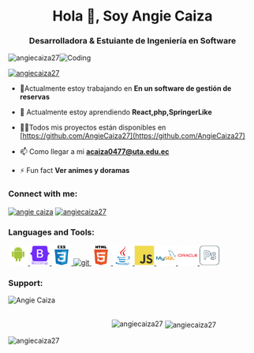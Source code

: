 <h1 align="center">Hola 👋, Soy Angie Caiza</h1>
<h3 align="center">Desarrolladora & Estuiante de Ingeniería en Software</h3>

<img align="right" alt="Coding" width="400" src="https://i.pinimg.com/originals/79/9e/0d/799e0d7779f6ea6c3a89885ff60c55af.gif">


<p align="left"> <img src="https://komarev.com/ghpvc/?username=angiecaiza27&label=Profile%20views&color=0e75b6&style=flat" alt="angiecaiza27" /> </p>

<p align="left"> <a href="https://github.com/ryo-ma/github-profile-trophy"><img src="https://github-profile-trophy.vercel.app/?username=angiecaiza27" alt="angiecaiza27" /></a> </p>

- 🔭Actualmente estoy trabajando en **En un software de gestión de reservas**

- 🌱 Actualmente estoy aprendiendo **React,php,SpringerLike**

- 👨‍💻Todos mis proyectos están disponibles en [https://github.com/AngieCaiza27](https://github.com/AngieCaiza27)

- 📫 Como llegar a mi **acaiza0477@uta.edu.ec**

- ⚡ Fun fact **Ver animes y doramas**

<h3 align="left">Connect with me:</h3>
<p align="left">
<a href="https://fb.com/angie caiza" target="blank"><img align="center" src="https://raw.githubusercontent.com/rahuldkjain/github-profile-readme-generator/master/src/images/icons/Social/facebook.svg" alt="angie caiza" height="30" width="40" /></a>
<a href="https://instagram.com/angiecaiza27" target="blank"><img align="center" src="https://raw.githubusercontent.com/rahuldkjain/github-profile-readme-generator/master/src/images/icons/Social/instagram.svg" alt="angiecaiza27" height="30" width="40" /></a>
</p>

<h3 align="left">Languages and Tools:</h3>
<p align="left"> <a href="https://developer.android.com" target="_blank" rel="noreferrer"> <img src="https://raw.githubusercontent.com/devicons/devicon/master/icons/android/android-original-wordmark.svg" alt="android" width="40" height="40"/> </a> <a href="https://getbootstrap.com" target="_blank" rel="noreferrer"> <img src="https://raw.githubusercontent.com/devicons/devicon/master/icons/bootstrap/bootstrap-plain-wordmark.svg" alt="bootstrap" width="40" height="40"/> </a> <a href="https://www.w3schools.com/css/" target="_blank" rel="noreferrer"> <img src="https://raw.githubusercontent.com/devicons/devicon/master/icons/css3/css3-original-wordmark.svg" alt="css3" width="40" height="40"/> </a> <a href="https://git-scm.com/" target="_blank" rel="noreferrer"> <img src="https://www.vectorlogo.zone/logos/git-scm/git-scm-icon.svg" alt="git" width="40" height="40"/> </a> <a href="https://www.w3.org/html/" target="_blank" rel="noreferrer"> <img src="https://raw.githubusercontent.com/devicons/devicon/master/icons/html5/html5-original-wordmark.svg" alt="html5" width="40" height="40"/> </a> <a href="https://www.java.com" target="_blank" rel="noreferrer"> <img src="https://raw.githubusercontent.com/devicons/devicon/master/icons/java/java-original.svg" alt="java" width="40" height="40"/> </a> <a href="https://developer.mozilla.org/en-US/docs/Web/JavaScript" target="_blank" rel="noreferrer"> <img src="https://raw.githubusercontent.com/devicons/devicon/master/icons/javascript/javascript-original.svg" alt="javascript" width="40" height="40"/> </a> <a href="https://www.mysql.com/" target="_blank" rel="noreferrer"> <img src="https://raw.githubusercontent.com/devicons/devicon/master/icons/mysql/mysql-original-wordmark.svg" alt="mysql" width="40" height="40"/> </a> <a href="https://www.oracle.com/" target="_blank" rel="noreferrer"> <img src="https://raw.githubusercontent.com/devicons/devicon/master/icons/oracle/oracle-original.svg" alt="oracle" width="40" height="40"/> </a> <a href="https://www.photoshop.com/en" target="_blank" rel="noreferrer"> <img src="https://raw.githubusercontent.com/devicons/devicon/master/icons/photoshop/photoshop-line.svg" alt="photoshop" width="40" height="40"/> </a> </p>

<h3 align="left">Support:</h3>
<p><a href="https://ko-fi.com/Angie Caiza"> <img align="left" src="https://cdn.ko-fi.com/cdn/kofi3.png?v=3" height="50" width="210" alt="Angie Caiza" /></a></p><br><br>

<p><img align="left" src="https://github-readme-stats.vercel.app/api/top-langs?username=angiecaiza27&show_icons=true&locale=en&layout=compact" alt="angiecaiza27" /></p>

<p>&nbsp;<img align="center" src="https://github-readme-stats.vercel.app/api?username=angiecaiza27&show_icons=true&locale=en" alt="angiecaiza27" /></p>

<p><img align="center" src="https://github-readme-streak-stats.herokuapp.com/?user=angiecaiza27&" alt="angiecaiza27" /></p>
